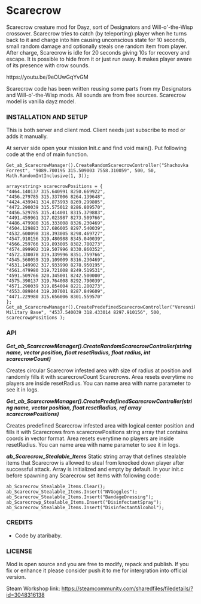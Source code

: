 # Scarecrow
<p>Scarecrow creature mod for Dayz, sort of Designators and Will-o'-the-Wisp crossover. Scarecrow tries to catch (by teleporting) player when he turns back to it and charge into him causing unconscious state for 10 seconds, small random damage and optionally steals one random item from player. After charge, Scarecrow is idle for 20 seconds giving 10s for recovery and escape. It is possible to hide from it or just run away. It makes player aware of its presence with crow sounds.</p>
<p>https://youtu.be/9eOUwGqYvGM</p>
<p>Scarecrow code has been written reusing some parts from my Designators and Will-o'-the-Wisp mods. All sounds are from free sources. Scarecrow model is vanilla dayz model.</p>

### INSTALLATION AND SETUP
This is both server and client mod. Client needs just subscribe to mod or adds it manually. 

At server side open your mission Init.c and find void main(). Put following code at the end of main function.

```
Get_ab_ScarecrowManager().CreateRandomScarecrowController("Shachovka Forrest", "9089.700195 315.509003 7558.310059", 500, 50, Math.RandomIntInclusive(1, 3));

array<string> scarecrowPositions = {
"4464.140137 315.640991 8250.669922",
"4456.279785 315.337006 8264.139648",
"4424.439941 314.873993 8269.299805",
"4472.290039 315.575012 8286.809570",
"4456.529785 315.414001 8315.379883",
"4491.459961 317.023987 8273.509766",
"4486.479980 316.333008 8326.230469",
"4504.129883 317.686005 8297.540039",
"4532.600098 318.393005 8298.469727",
"4547.910156 319.480988 8345.040039",
"4566.259766 319.893005 8382.780273",
"4574.899902 319.507996 8330.860352",
"4572.330078 319.339996 8351.759766",
"4545.560059 319.109009 8316.230469",
"4531.149902 317.933990 8278.950195",
"4561.479980 319.721008 8249.519531",
"4591.509766 320.345001 8242.500000",
"4575.390137 319.764008 8292.790039",
"4571.290039 319.854004 8221.280273",
"4553.089844 319.207001 8287.849609",
"4471.229980 315.656006 8301.559570"
};
Get_ab_ScarecrowManager().CreatePredefinedScarecrowController("Veresnik Military Base", "4537.540039 318.433014 8297.910156", 500, scarecrowpPositions );
```

### API
**_Get_ab_ScarecrowManager().CreateRandomScarecrowController(string name, vector position, float resetRadius, float radius, int scarecrowCount)_**

Creates circular Scarecrow infested area with size of radius at position and randomly fills it with scarecrowCount Scarecrows. Area resets everytime no players are inside resetRadius. You can name area with name parameter to see it in logs.

**_Get_ab_ScarecrowManager().CreatePredefinedScarecrowController(string name, vector position, float resetRadius, ref array<string> scarecrowPositions)_**
  
Creates predefined Scarecrow infested area with logical center position and fills it with Scarecrows from scarecrowPositions string array that contains coords in vector format. Area resets everytime no players are inside resetRadius. You can name area with name parameter to see it in logs.

**_ab_Scarecrow_Stealable_Items_**
Static string array that defines stealable items that Scarecrow is allowed to steal from knocked down player after successful attack. Array is initialized and empty by default.
In your init.c before spawning any Scarecrow set items with following code:

```
ab_Scarecrow_Stealable_Items.Clear();
ab_Scarecrow_Stealable_Items.Insert("NVGoggles");
ab_Scarecrow_Stealable_Items.Insert("BandageDressing");
ab_Scarecrowp_Stealable_Items.Insert("DisinfectantSpray");
ab_Scarecrow_Stealable_Items.Insert("DisinfectantAlcohol");
```

### CREDITS
<ul>
  <li>Code by ataribaby.</li>
</ul>

### LICENSE
Mod is open source and you are free to modify, repack and publish. If you fix or enhance it please consider push it to me for intergration into official version.

Steam Workshop link: https://steamcommunity.com/sharedfiles/filedetails/?id=3048316138
